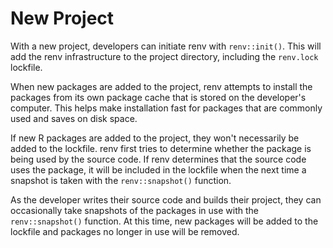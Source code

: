 # New Project

With a new project, developers can initiate renv with `renv::init()`. This will
add the renv infrastructure to the project directory, including the `renv.lock`
lockfile.

When new packages are added to the project, renv attempts to install the
packages from its own package cache that is stored on the developer's computer.
This helps make installation fast for packages that are commonly used and saves
on disk space.

If new R packages are added to the project, they won't necessarily be
added to the lockfile. renv first tries to determine whether the package is
being used by the source code. If renv determines that the source code uses the
package, it will be included in the lockfile when the next time a snapshot is
taken with the `renv::snapshot()` function.

As the developer writes their source code and builds their project, they can
occasionally take snapshots of the packages in use with the `renv::snapshot()`
function. At this time, new packages will be added to the lockfile and packages
no longer in use will be removed.
